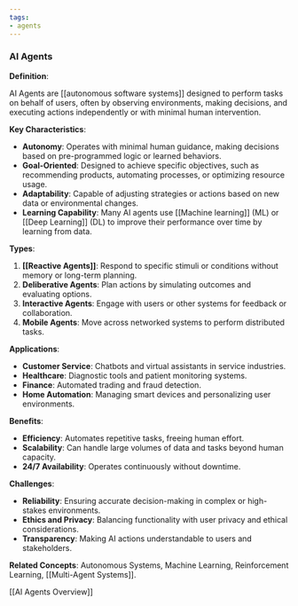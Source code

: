 ```yaml
---
tags:
- agents
---
```


### AI Agents

**Definition**:

AI Agents are [[autonomous software systems]] designed to perform tasks on behalf of users, often by observing environments, making decisions, and executing actions independently or with minimal human intervention.

**Key Characteristics**:

- **Autonomy**: Operates with minimal human guidance, making decisions based on pre-programmed logic or learned behaviors.
- **Goal-Oriented**: Designed to achieve specific objectives, such as recommending products, automating processes, or optimizing resource usage.
- **Adaptability**: Capable of adjusting strategies or actions based on new data or environmental changes.
- **Learning Capability**: Many AI agents use [[Machine learning]] (ML) or [[Deep Learning]] (DL) to improve their performance over time by learning from data.

**Types**:

1. **[[Reactive Agents]]**: Respond to specific stimuli or conditions without memory or long-term planning.
2. **Deliberative Agents**: Plan actions by simulating outcomes and evaluating options.
3. **Interactive Agents**: Engage with users or other systems for feedback or collaboration.
4. **Mobile Agents**: Move across networked systems to perform distributed tasks.

**Applications**:

- **Customer Service**: Chatbots and virtual assistants in service industries.
- **Healthcare**: Diagnostic tools and patient monitoring systems.
- **Finance**: Automated trading and fraud detection.
- **Home Automation**: Managing smart devices and personalizing user environments.

**Benefits**:

- **Efficiency**: Automates repetitive tasks, freeing human effort.
- **Scalability**: Can handle large volumes of data and tasks beyond human capacity.
- **24/7 Availability**: Operates continuously without downtime.

**Challenges**:

- **Reliability**: Ensuring accurate decision-making in complex or high-stakes environments.
- **Ethics and Privacy**: Balancing functionality with user privacy and ethical considerations.
- **Transparency**: Making AI actions understandable to users and stakeholders.

**Related Concepts**: Autonomous Systems, Machine Learning, Reinforcement Learning, [[Multi-Agent Systems]].

[[AI Agents Overview]]